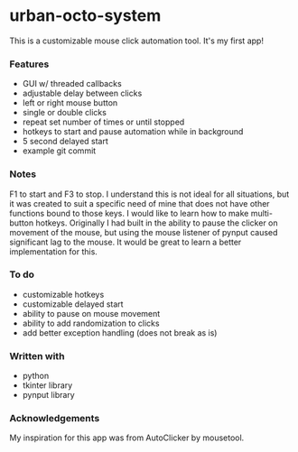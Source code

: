 # urban-octo-system
This is a customizable mouse click automation tool. It's my first app!
### Features
- GUI w/ threaded callbacks
- adjustable delay between clicks
- left or right mouse button
- single or double clicks
- repeat set number of times or until stopped
- hotkeys to start and pause automation while in background
- 5 second delayed start
- example git commit

### Notes
F1 to start and F3 to stop. I understand this is not ideal for all situations, but it was created to suit a specific need of mine that does not have other functions bound to those keys. I would like to learn how to make multi-button hotkeys.
Originally I had built in the ability to pause the clicker on movement of the mouse, but using the mouse listener of pynput caused significant lag to the mouse. It would be great to learn a better implementation for this.

### To do
- customizable hotkeys
- customizable delayed start
- ability to pause on mouse movement
- ability to add randomization to clicks
- add better exception handling (does not break as is)

### Written with
- python
- tkinter library
- pynput library

### Acknowledgements
My inspiration for this app was from AutoClicker by mousetool.